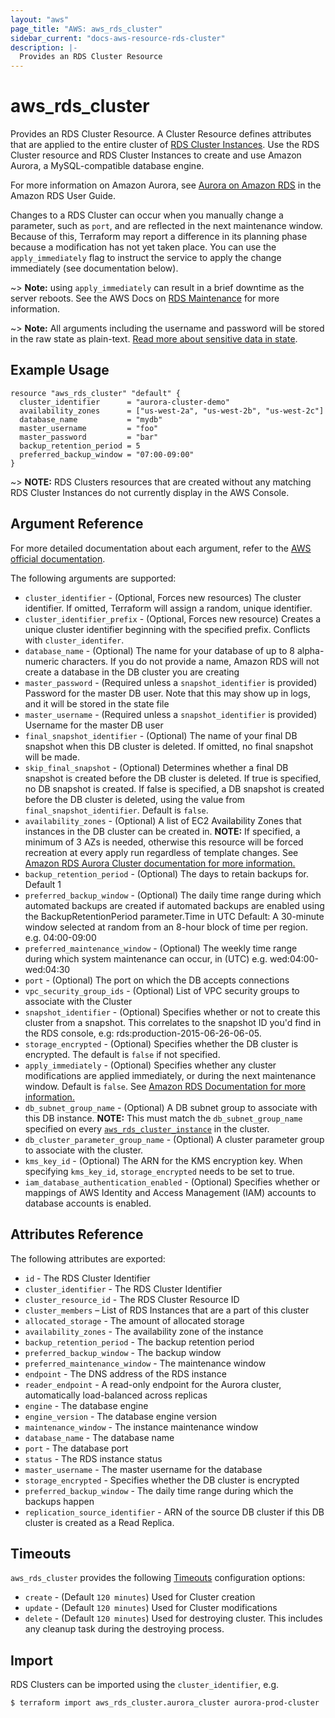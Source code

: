 ```yaml
---
layout: "aws"
page_title: "AWS: aws_rds_cluster"
sidebar_current: "docs-aws-resource-rds-cluster"
description: |-
  Provides an RDS Cluster Resource
---
```


# aws\_rds\_cluster

Provides an RDS Cluster Resource. A Cluster Resource defines attributes that are
applied to the entire cluster of [RDS Cluster Instances][3]. Use the RDS Cluster
resource and RDS Cluster Instances to create and use Amazon Aurora, a MySQL-compatible
database engine.

For more information on Amazon Aurora, see [Aurora on Amazon RDS][2] in the Amazon RDS User Guide.

Changes to a RDS Cluster can occur when you manually change a
parameter, such as `port`, and are reflected in the next maintenance
window. Because of this, Terraform may report a difference in its planning
phase because a modification has not yet taken place. You can use the
`apply_immediately` flag to instruct the service to apply the change immediately
(see documentation below).

~> **Note:** using `apply_immediately` can result in a
brief downtime as the server reboots. See the AWS Docs on [RDS Maintenance][4]
for more information.

~> **Note:** All arguments including the username and password will be stored in the raw state as plain-text.
[Read more about sensitive data in state](/docs/state/sensitive-data.html).

## Example Usage

```hcl
resource "aws_rds_cluster" "default" {
  cluster_identifier      = "aurora-cluster-demo"
  availability_zones      = ["us-west-2a", "us-west-2b", "us-west-2c"]
  database_name           = "mydb"
  master_username         = "foo"
  master_password         = "bar"
  backup_retention_period = 5
  preferred_backup_window = "07:00-09:00"
}
```

~> **NOTE:** RDS Clusters resources that are created without any matching
RDS Cluster Instances do not currently display in the AWS Console.

## Argument Reference

For more detailed documentation about each argument, refer to
the [AWS official documentation](https://docs.aws.amazon.com/AmazonRDS/latest/CommandLineReference/CLIReference-cmd-ModifyDBInstance.html).

The following arguments are supported:

* `cluster_identifier` - (Optional, Forces new resources) The cluster identifier. If omitted, Terraform will assign a random, unique identifier.
* `cluster_identifier_prefix` - (Optional, Forces new resource) Creates a unique cluster identifier beginning with the specified prefix. Conflicts with `cluster_identifer`.
* `database_name` - (Optional) The name for your database of up to 8 alpha-numeric
  characters. If you do not provide a name, Amazon RDS will not create a
  database in the DB cluster you are creating
* `master_password` - (Required unless a `snapshot_identifier` is provided) Password for the master DB user. Note that this may
    show up in logs, and it will be stored in the state file
* `master_username` - (Required unless a `snapshot_identifier` is provided) Username for the master DB user
* `final_snapshot_identifier` - (Optional) The name of your final DB snapshot
    when this DB cluster is deleted. If omitted, no final snapshot will be
    made.
* `skip_final_snapshot` - (Optional) Determines whether a final DB snapshot is created before the DB cluster is deleted. If true is specified, no DB snapshot is created. If false is specified, a DB snapshot is created before the DB cluster is deleted, using the value from `final_snapshot_identifier`. Default is `false`.
* `availability_zones` - (Optional) A list of EC2 Availability Zones that
  instances in the DB cluster can be created in. **NOTE:** If specified, a minimum of 3 AZs is needed, otherwise this resource will be forced recreation at every apply run regardless of template changes. See [Amazon RDS Aurora Cluster documentation for more information.](http://docs.aws.amazon.com/AmazonRDS/latest/UserGuide/Aurora.CreateInstance.html)
* `backup_retention_period` - (Optional) The days to retain backups for. Default
1
* `preferred_backup_window` - (Optional) The daily time range during which automated backups are created if automated backups are enabled using the BackupRetentionPeriod parameter.Time in UTC
Default: A 30-minute window selected at random from an 8-hour block of time per region. e.g. 04:00-09:00
* `preferred_maintenance_window` - (Optional) The weekly time range during which system maintenance can occur, in (UTC) e.g. wed:04:00-wed:04:30
* `port` - (Optional) The port on which the DB accepts connections
* `vpc_security_group_ids` - (Optional) List of VPC security groups to associate
  with the Cluster
* `snapshot_identifier` - (Optional) Specifies whether or not to create this cluster from a snapshot. This correlates to the snapshot ID you'd find in the RDS console, e.g: rds:production-2015-06-26-06-05.
* `storage_encrypted` - (Optional) Specifies whether the DB cluster is encrypted. The default is `false` if not specified.
* `apply_immediately` - (Optional) Specifies whether any cluster modifications
     are applied immediately, or during the next maintenance window. Default is
     `false`. See [Amazon RDS Documentation for more information.](https://docs.aws.amazon.com/AmazonRDS/latest/UserGuide/Overview.DBInstance.Modifying.html)
* `db_subnet_group_name` - (Optional) A DB subnet group to associate with this DB instance. **NOTE:** This must match the `db_subnet_group_name` specified on every [`aws_rds_cluster_instance`](/docs/providers/aws/r/rds_cluster_instance.html) in the cluster.
* `db_cluster_parameter_group_name` - (Optional) A cluster parameter group to associate with the cluster.
* `kms_key_id` - (Optional) The ARN for the KMS encryption key. When specifying `kms_key_id`, `storage_encrypted` needs to be set to true.
* `iam_database_authentication_enabled` - (Optional) Specifies whether or mappings of AWS Identity and Access Management (IAM) accounts to database accounts is enabled.

## Attributes Reference

The following attributes are exported:

* `id` - The RDS Cluster Identifier
* `cluster_identifier` - The RDS Cluster Identifier
* `cluster_resource_id` - The RDS Cluster Resource ID
* `cluster_members` – List of RDS Instances that are a part of this cluster
* `allocated_storage` - The amount of allocated storage
* `availability_zones` - The availability zone of the instance
* `backup_retention_period` - The backup retention period
* `preferred_backup_window` - The backup window
* `preferred_maintenance_window` - The maintenance window
* `endpoint` - The DNS address of the RDS instance
* `reader_endpoint` - A read-only endpoint for the Aurora cluster, automatically
load-balanced across replicas
* `engine` - The database engine
* `engine_version` - The database engine version
* `maintenance_window` - The instance maintenance window
* `database_name` - The database name
* `port` - The database port
* `status` - The RDS instance status
* `master_username` - The master username for the database
* `storage_encrypted` - Specifies whether the DB cluster is encrypted
* `preferred_backup_window` - The daily time range during which the backups happen
* `replication_source_identifier` - ARN  of the source DB cluster if this DB cluster is created as a Read Replica.

[1]: https://docs.aws.amazon.com/AmazonRDS/latest/UserGuide/Overview.Replication.html
[2]: https://docs.aws.amazon.com/AmazonRDS/latest/UserGuide/CHAP_Aurora.html
[3]: /docs/providers/aws/r/rds_cluster_instance.html
[4]: https://docs.aws.amazon.com/AmazonRDS/latest/UserGuide/USER_UpgradeDBInstance.Maintenance.html

## Timeouts

`aws_rds_cluster` provides the following
[Timeouts](/docs/configuration/resources.html#timeouts) configuration options:

- `create` - (Default `120 minutes`) Used for Cluster creation
- `update` - (Default `120 minutes`) Used for Cluster modifications
- `delete` - (Default `120 minutes`) Used for destroying cluster. This includes
any cleanup task during the destroying process.

## Import

RDS Clusters can be imported using the `cluster_identifier`, e.g.

```
$ terraform import aws_rds_cluster.aurora_cluster aurora-prod-cluster
```
